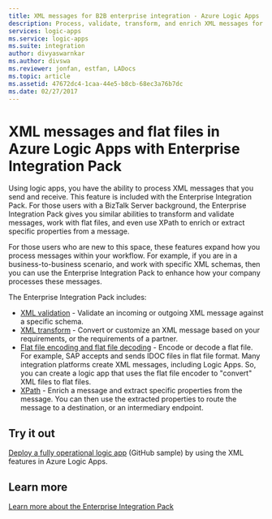 ```yaml
---
title: XML messages for B2B enterprise integration - Azure Logic Apps | Microsoft Docs
description: Process, validate, transform, and enrich XML messages for B2B solutions in Azure Logic Apps with Enterprise Integration Pack
services: logic-apps
ms.service: logic-apps
ms.suite: integration
author: divyaswarnkar
ms.author: divswa
ms.reviewer: jonfan, estfan, LADocs
ms.topic: article
ms.assetid: 47672dc4-1caa-44e5-b8cb-68ec3a76b7dc
ms.date: 02/27/2017
---
```


# XML messages and flat files in Azure Logic Apps with Enterprise Integration Pack

Using logic apps, you have the ability to process XML messages that you send and receive. This feature is included with the Enterprise Integration Pack. For those users with a BizTalk Server background, the Enterprise Integration Pack gives you similar abilities to transform and validate messages, work with flat files, and even use XPath to enrich or extract specific properties from a message. 

For those users who are new to this space, these features expand how you process messages within your workflow. For example, if you are in a business-to-business scenario, and work with specific XML schemas, then you can use the Enterprise Integration Pack to enhance how your company processes these messages. 

The Enterprise Integration Pack includes: 

* [XML validation](logic-apps-enterprise-integration-xml-validation.md "Learn about XML message validation") - Validate an incoming or outgoing XML message against a specific schema.
* [XML transform](../logic-apps/logic-apps-enterprise-integration-transform.md "Learn about XML message transformations and maps") - Convert or customize an XML message based on your requirements, or the requirements of a partner.
* [Flat file encoding and flat file decoding](logic-apps-enterprise-integration-flatfile.md "Learn about flat file encoding/decoding") - Encode or decode a flat file. For example, SAP accepts and sends IDOC files in flat file format. Many integration platforms create XML messages, including Logic Apps. So, you can create a logic app that uses the flat file encoder to "convert" XML files to flat files. 
* [XPath](/azure/logic-apps/logic-apps-workflow-definition-language) - Enrich a message and extract specific properties from the message. You can then use the extracted properties to route the message to a destination, or an intermediary endpoint.

## Try it out
[Deploy a fully operational logic app](https://github.com/Azure/azure-quickstart-templates/tree/master/201-logic-app-veter-pipeline) (GitHub sample) by using the XML features in Azure Logic Apps.

## Learn more
[Learn more about the Enterprise Integration Pack](../logic-apps/logic-apps-enterprise-integration-overview.md "Learn about Enterprise Integration Pack")
